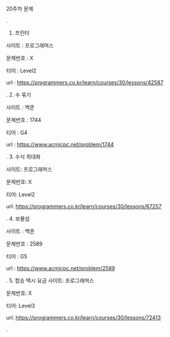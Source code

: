 
20주차 문제





.
1. 프린터 

사이트 : 프로그래머스

문제번호 : X

티어 : Level2

url : https://programmers.co.kr/learn/courses/30/lessons/42587



.
2. 수 묶기

사이트 :  백준

문제번호 : 1744

티어 : G4

url : https://www.acmicpc.net/problem/1744



.
3. 수식 최대화

사이트: 프로그래머스

문제번호: X

티어: Level2

url: https://programmers.co.kr/learn/courses/30/lessons/67257



.
4. 보물섬

사이트 :  백준

문제번호 : 2589

티어 : G5

url : https://www.acmicpc.net/problem/2589



.
5. 합승 택시 요금
사이트: 프로그래머스

문제번호: X

티어: Level3

url: https://programmers.co.kr/learn/courses/30/lessons/72413


.
